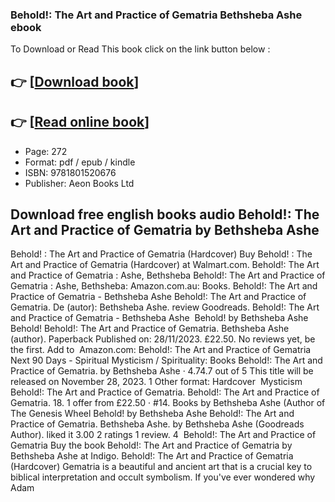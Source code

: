 ### Behold!: The Art and Practice of Gematria Bethsheba Ashe ebook

To Download or Read This book click on the link button below :

## 👉  [**[Download book](http://filesbooks.info/download.php?group=book&from=github.com&id=692663&lnk=1062 "Download book")**]

## 👉  [**[Read online book](http://filesbooks.info/download.php?group=book&from=github.com&id=692663&lnk=1062 "Read online book")**]


* Page: 272
* Format: pdf / epub / kindle
* ISBN: 9781801520676
* Publisher: Aeon Books Ltd



## Download free english books audio Behold!: The Art and Practice of Gematria by Bethsheba Ashe



 Behold! : The Art and Practice of Gematria (Hardcover) Buy Behold! : The Art and Practice of Gematria (Hardcover) at Walmart.com.
 Behold!: The Art and Practice of Gematria : Ashe, Bethsheba Behold!: The Art and Practice of Gematria : Ashe, Bethsheba: Amazon.com.au: Books.
 Behold!: The Art and Practice of Gematria - Bethsheba Ashe Behold!: The Art and Practice of Gematria. De (autor): Bethsheba Ashe. review Goodreads. Behold!: The Art and Practice of Gematria - Bethsheba Ashe 
 Behold! by Bethsheba Ashe Behold! Behold!: The Art and Practice of Gematria. Bethsheba Ashe (author). Paperback Published on: 28/11/2023. £22.50. No reviews yet, be the first. Add to 
 Amazon.com: Behold!: The Art and Practice of Gematria 
 Next 90 Days - Spiritual Mysticism / Spirituality: Books Behold!: The Art and Practice of Gematria. by Bethsheba Ashe · 4.74.7 out of 5 This title will be released on November 28, 2023. 1 Other format: Hardcover 
 Mysticism Behold!: The Art and Practice of Gematria. Behold!: The Art and Practice of Gematria. 18. 1 offer from £22.50 · #14.
 Books by Bethsheba Ashe (Author of The Genesis Wheel Behold! by Bethsheba Ashe Behold!: The Art and Practice of Gematria. Bethsheba Ashe. by Bethsheba Ashe (Goodreads Author). liked it 3.00 2 ratings 1 review. 4 
 Behold!: The Art and Practice of Gematria Buy the book Behold!: The Art and Practice of Gematria by Bethsheba Ashe at Indigo.
 Behold!: The Art and Practice of Gematria (Hardcover) Gematria is a beautiful and ancient art that is a crucial key to biblical interpretation and occult symbolism. If you&#039;ve ever wondered why Adam 





